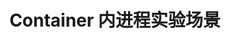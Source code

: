 ---
title: "Container 内进程实验场景"
linkTitle: "Container 内进程实验场景"
weight: 3
type: docs
description: > 
    Kubernetes Container 内进程实验场景
---